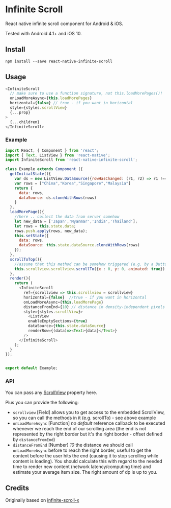 # Infinite Scroll

React native infinite scroll component for Android & iOS.

Tested with Android 4.1+ and iOS 10.

## Install

    npm install --save react-native-infinite-scroll

## Usage

```js
<InfiniteScroll
  // make sure to use a function signature, not this.loadMorePages()!
  onLoadMoreAsync={this.loadMorePages}
  horizontal={false} // true - if you want in horizontal
  style={styles.scrollView}
  {...prop}
>
  {...children}
</InfiniteScroll>
```

### Example

```js
import React, { Component } from 'react';
import { Text, ListView } from 'react-native';
import InfiniteScroll from 'react-native-infinite-scroll';

class Example extends Component ({
  getInitialState(){
    var ds = new ListView.DataSource({rowHasChanged: (r1, r2) => r1 !== r2});
    var rows = ["China","Korea","Singapore","Malaysia"]
    return {
      data: rows,
      dataSource: ds.cloneWithRows(rows)
    }
  },
  loadMorePage(){
    //here .. collect the data from server somehow
    let new_data = ['Japan','Myanmar','India','Thailand'];
    let rows = this.state.data;
    rows.push.apply(rows, new_data);
    this.setState({
      data: rows,
      dataSource: this.state.dataSource.cloneWithRows(rows)
    });
  },
  scrollToTop(){
    //assume that this method can be somehow triggered (e.g. by a Button component)
    this.scrollview.scrollview.scrollTo({x : 0, y: 0, animated: true});
  },
  render(){
    return (
      <InfiniteScroll
        ref={scrollview => this.scrollview = scrollview}
        horizontal={false}  //true - if you want in horizontal
        onLoadMoreAsync={this.loadMorePage}
        distanceFromEnd={10} // distance in density-independent pixels from the right end
        style={styles.scrollView}>
          <ListView
          enableEmptySections={true}
          dataSource={this.state.dataSource}
          renderRow={(data)=><Text>{data}</Text>}
        />
      </InfiniteScroll>
    );
  }
});


export default Example;
```

### API

You can pass any [ScrollView](https://facebook.github.io/react-native/docs/scrollview.html) property here.

Plus you can provide the following:

* `scrollview` [Field] allows you to get access to the embedded ScrollView, so you can call the methods in it (e.g. scrollTo) - see above example
* `onLoadMoreAsync` [Function] _no default_ reference callback to be executed whenever we reach the end of our scrolling area (the end is not represented by the right border but it's the right border - offset defined by `distanceFromEnd`)
* `distanceFromEnd` [Number] _10_ the distance we should call `onLoadMoreAsync` before to reach the right border, useful to get the content before the user hits the end (causing it to stop scrolling while content is loading). You should calculate this with regard to the needed time to render new content (network latency/computing time) and estimate your average item size. The right amount of dp is up to you.

## Credits

Originally based on [infinite-scroll-x](https://github.com/yeyintkoko/infinite-scroll-react-native)
